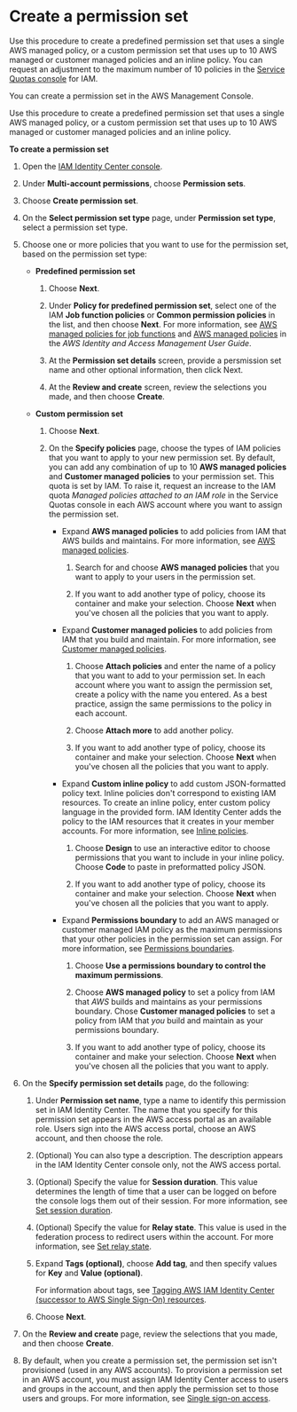 # Create a permission set<a name="howtocreatepermissionset"></a>

Use this procedure to create a predefined permission set that uses a single AWS managed policy, or a custom permission set that uses up to 10 AWS managed or customer managed policies and an inline policy\. You can request an adjustment to the maximum number of 10 policies in the [Service Quotas console](https://console.aws.amazon.com/servicequotas) for IAM\.

You can create a permission set in the AWS Management Console\.

Use this procedure to create a predefined permission set that uses a single AWS managed policy, or a custom permission set that uses up to 10 AWS managed or customer managed policies and an inline policy\.

**To create a permission set**

1. Open the [IAM Identity Center console](https://console.aws.amazon.com/singlesignon)\.

1. Under **Multi\-account permissions**, choose **Permission sets**\.

1. Choose **Create permission set**\.

1. On the **Select permission set type** page, under **Permission set type**, select a permission set type\.

1. Choose one or more policies that you want to use for the permission set, based on the permission set type:
   + **Predefined permission set**

     1. Choose **Next**\.

     1. Under **Policy for predefined permission set**, select one of the IAM **Job function policies** or **Common permission policies** in the list, and then choose **Next**\. For more information, see [AWS managed policies for job functions](http://docs.aws.amazon.com/IAM/latest/UserGuide/access_policies_job-functions.html) and [AWS managed policies](https://docs.aws.amazon.com/IAM/latest/UserGuide/access_policies_managed-vs-inline.html#aws-managed-policies) in the *AWS Identity and Access Management User Guide*\.

     1. At the **Permission set details** screen, provide a persmission set name and other optional information, then click Next.
     
     1. At the **Review and create** screen, review the selections you made, and then choose **Create**\.
   + **Custom permission set**

     1. Choose **Next**\.

     1. On the **Specify policies** page, choose the types of IAM policies that you want to apply to your new permission set\. By default, you can add any combination of up to 10 **AWS managed policies** and **Customer managed policies** to your permission set\. This quota is set by IAM\. To raise it, request an increase to the IAM quota *Managed policies attached to an IAM role* in the Service Quotas console in each AWS account where you want to assign the permission set\.
        + Expand **AWS managed policies** to add policies from IAM that AWS builds and maintains\. For more information, see [AWS managed policies](permissionsetcustom.md#permissionsetsampconcept)\.

          1. Search for and choose **AWS managed policies** that you want to apply to your users in the permission set\.

          1. If you want to add another type of policy, choose its container and make your selection\. Choose **Next** when you've chosen all the policies that you want to apply\.
        + Expand **Customer managed policies** to add policies from IAM that you build and maintain\. For more information, see [Customer managed policies](permissionsetcustom.md#permissionsetscmpconcept)\.

          1. Choose **Attach policies** and enter the name of a policy that you want to add to your permission set\. In each account where you want to assign the permission set, create a policy with the name you entered\. As a best practice, assign the same permissions to the policy in each account\.

          1. Choose **Attach more** to add another policy\.

          1. If you want to add another type of policy, choose its container and make your selection\. Choose **Next** when you've chosen all the policies that you want to apply\.
        + Expand **Custom inline policy** to add custom JSON\-formatted policy text\. Inline policies don't correspond to existing IAM resources\. To create an inline policy, enter custom policy language in the provided form\. IAM Identity Center adds the policy to the IAM resources that it creates in your member accounts\. For more information, see [Inline policies](permissionsetcustom.md#permissionsetsinlineconcept)\.

          1. Choose **Design** to use an interactive editor to choose permissions that you want to include in your inline policy\. Choose **Code** to paste in preformatted policy JSON\.

          1. If you want to add another type of policy, choose its container and make your selection\. Choose **Next** when you've chosen all the policies that you want to apply\.
        + Expand **Permissions boundary** to add an AWS managed or customer managed IAM policy as the maximum permissions that your other policies in the permission set can assign\. For more information, see [Permissions boundaries](permissionsetcustom.md#permissionsetsboundaryconcept)\.

          1. Choose **Use a permissions boundary to control the maximum permissions**\.

          1. Choose **AWS managed policy** to set a policy from IAM that *AWS* builds and maintains as your permissions boundary\. Chose **Customer managed policies** to set a policy from IAM that *you* build and maintain as your permissions boundary\.

          1. If you want to add another type of policy, choose its container and make your selection\. Choose **Next** when you've chosen all the policies that you want to apply\.

1. On the **Specify permission set details** page, do the following:

   1. Under **Permission set name**, type a name to identify this permission set in IAM Identity Center\. The name that you specify for this permission set appears in the AWS access portal as an available role\. Users sign into the AWS access portal, choose an AWS account, and then choose the role\. 

   1. \(Optional\) You can also type a description\. The description appears in the IAM Identity Center console only, not the AWS access portal\.

   1. \(Optional\) Specify the value for **Session duration**\. This value determines the length of time that a user can be logged on before the console logs them out of their session\. For more information, see [Set session duration](howtosessionduration.md)\.

   1. \(Optional\) Specify the value for **Relay state**\. This value is used in the federation process to redirect users within the account\. For more information, see [Set relay state](howtopermrelaystate.md)\.

   1. Expand **Tags \(optional\)**, choose **Add tag**, and then specify values for **Key** and **Value \(optional\)**\. 

      For information about tags, see [Tagging AWS IAM Identity Center \(successor to AWS Single Sign\-On\) resources](tagging.md)\.

   1. Choose **Next**\.

1. On the **Review and create** page, review the selections that you made, and then choose **Create**\.

1. By default, when you create a permission set, the permission set isn't provisioned \(used in any AWS accounts\)\. To provision a permission set in an AWS account, you must assign IAM Identity Center access to users and groups in the account, and then apply the permission set to those users and groups\. For more information, see [Single sign\-on access](useraccess.md)\.
